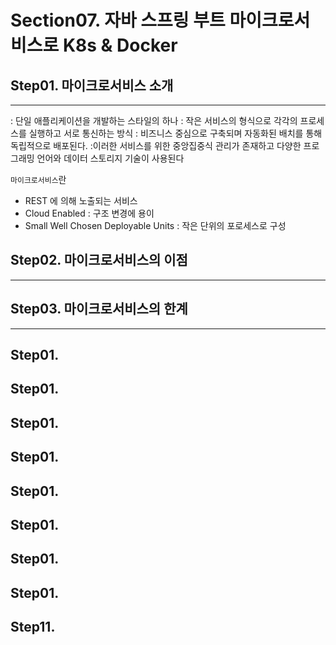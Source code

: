 # Section07. 자바 스프링 부트 마이크로서비스로 K8s & Docker
## Step01. 마이크로서비스 소개
---

: 단일 애플리케이션을 개발하는 스타일의 하나
: 작은 서비스의 형식으로 각각의 프로세스를 실행하고 서로 통신하는 방식
: 비즈니스 중심으로 구축되며 자동화된 배치를 통해 독립적으로 배포된다.
:이러한 서비스를 위한 중앙집중식 관리가 존재하고 다양한 프로그래밍 언어와 데이터 스토리지 기술이 사용된다

`마이크로서비스`란
- REST 에 의해 노출되는 서비스
- Cloud Enabled : 구조 변경에 용이
- Small Well Chosen Deployable Units : 작은 단위의 포로세스로 구성


## Step02. 마이크로서비스의 이점
---


## Step03. 마이크로서비스의 한계
---


## Step01.


## Step01.


## Step01.


## Step01.


## Step01.


## Step01.


## Step01.


## Step01.


## Step11.
